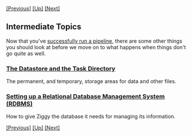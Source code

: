<!-- -*-visual-line-*- -->

[[Previous]](datastore-regexp.md)
[[Up]](user-manual.md)
[[Next]](datastore-task-dir.md)

## Intermediate Topics

Now that you've [successfully run a pipeline](start-pipeline.md), there are some other things you should look at before we move on to what happens when things don't go quite as well.

### [The Datastore and the Task Directory](datastore-task-dir.md)

The permanent, and temporary, storage areas for data and other files.

### [Setting up a Relational Database Management System (RDBMS)](rdbms.md)

How to give Ziggy the database it needs for managing its information.

[[Previous]](datastore-regexp.md)
[[Up]](user-manual.md)
[[Next]](datastore-task-dir.md)
